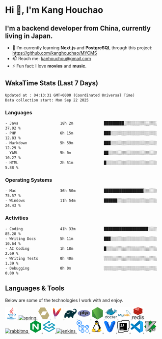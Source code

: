 # Hi 👋, I'm Kang Houchao

## I'm a backend developer from China, currently living in Japan.

- 🌱 I’m currently learning **Next.js** and **PostgreSQL** through this project: https://github.com/kanghouchao/MYCMS
- 📫 Reach me: kanhouchou@gmail.com
- ⚡ Fun fact: I love **movies** and **music**.
<!--START_SECTION:waka-->
## WakaTime Stats (Last 7 Days)

```text
Updated at : 04:13:31 GMT+0000 (Coordinated Universal Time)
Data collection start: Mon Sep 22 2025
```

### Languages

```text
- Java                   18h 2m              █████████░░░░░░░░░░░░░░░   37.02 %
- PHP                    6h 15m              ███░░░░░░░░░░░░░░░░░░░░░   12.83 %
- Markdown               5h 59m              ███░░░░░░░░░░░░░░░░░░░░░   12.29 %
- YAML                   5h 0m               ██░░░░░░░░░░░░░░░░░░░░░░   10.27 %
- HTML                   2h 51m              █░░░░░░░░░░░░░░░░░░░░░░░   5.88 %
```

### Operating Systems

```text
- Mac                    36h 50m             ██████████████████░░░░░░   75.57 %
- Windows                11h 54m             ██████░░░░░░░░░░░░░░░░░░   24.43 %
```

### Activities 

```text
- Coding                 41h 33m             ████████████████████░░░░   85.28 %
- Writing Docs           5h 11m              ███░░░░░░░░░░░░░░░░░░░░░   10.64 %
- AI Coding              1h 18m              █░░░░░░░░░░░░░░░░░░░░░░░   2.69 %
- Writing Tests          0h 40m              ░░░░░░░░░░░░░░░░░░░░░░░░   1.39 %
- Debugging              0h 0m               ░░░░░░░░░░░░░░░░░░░░░░░░   0.00 %
```

<!--END_SECTION:waka-->

## Languages & Tools

Below are some of the technologies I work with and enjoy.

<p align="left">
<a href="https://www.java.com" target="_blank" rel="noreferrer"> <img src="https://raw.githubusercontent.com/devicons/devicon/master/icons/java/java-original.svg" alt="java" width="40" height="40"/> </a>
<a href="https://spring.io/" target="_blank" rel="noreferrer"> <img src="https://www.vectorlogo.zone/logos/springio/springio-icon.svg" alt="spring" width="40" height="40"/> </a>
<a href="https://hibernate.org/" target="_blank" rel="noreferrer"> <img src="https://raw.githubusercontent.com/devicons/devicon/master/icons/hibernate/hibernate-plain.svg" alt="hibernate" width="40" height="40"/> </a>
<a href="https://maven.apache.org/" target="_blank" rel="noreferrer"> <img src="https://raw.githubusercontent.com/devicons/devicon/master/icons/maven/maven-original.svg" alt="maven" width="40" height="40"/> </a>
<a href="https://gradle.org/" target="_blank" rel="noreferrer"> <img src="https://raw.githubusercontent.com/devicons/devicon/master/icons/gradle/gradle-original.svg" alt="gradle" width="40" height="40"/> </a>
<a href="https://www.php.net/" target="_blank" rel="noreferrer"> <img src="https://raw.githubusercontent.com/devicons/devicon/master/icons/php/php-original.svg" alt="php" width="40" height="40"/> </a>
<a href="https://nodejs.org/" target="_blank" rel="noreferrer"> <img src="https://raw.githubusercontent.com/devicons/devicon/master/icons/nodejs/nodejs-original.svg" alt="nodejs" width="40" height="40"/> </a>
<a href="https://www.docker.com/" target="_blank" rel="noreferrer"> <img src="https://raw.githubusercontent.com/devicons/devicon/master/icons/docker/docker-original-wordmark.svg" alt="docker" width="40" height="40"/> </a>
<a href="https://www.mysql.com/" target="_blank" rel="noreferrer"> <img src="https://raw.githubusercontent.com/devicons/devicon/master/icons/mysql/mysql-original-wordmark.svg" alt="mysql" width="40" height="40"/> </a>
<a href="https://redis.io" target="_blank" rel="noreferrer"> <img src="https://raw.githubusercontent.com/devicons/devicon/master/icons/redis/redis-original-wordmark.svg" alt="redis" width="40" height="40"/> </a>
<a href="https://www.rabbitmq.com/" target="_blank" rel="noreferrer"> <img src="https://www.vectorlogo.zone/logos/rabbitmq/rabbitmq-icon.svg" alt="rabbitmq" width="40" height="40"/> </a>
<a href="https://www.nginx.com/" target="_blank" rel="noreferrer"> <img src="https://raw.githubusercontent.com/devicons/devicon/master/icons/nginx/nginx-original.svg" alt="nginx" width="40" height="40"/> </a>
<a href="https://traefik.io/" target="_blank" rel="noreferrer"> <img src="https://raw.githubusercontent.com/devicons/devicon/refs/heads/master/icons/traefikproxy/traefikproxy-original.svg" alt="traefik" width="40" height="40"/> </a>
<a href="https://www.jenkins.io/" target="_blank" rel="noreferrer"> <img src="https://www.vectorlogo.zone/logos/jenkins/jenkins-icon.svg" alt="jenkins" width="40" height="40"/> </a>
<a href="https://github.com/features/actions" target="_blank" rel="noreferrer"> <img src="https://raw.githubusercontent.com/devicons/devicon/refs/heads/master/icons/githubactions/githubactions-original.svg" alt="githubactions" width="40" height="40"/> </a>
<a href="https://www.linux.org/" target="_blank" rel="noreferrer"> <img src="https://raw.githubusercontent.com/devicons/devicon/master/icons/linux/linux-original.svg" alt="linux" width="40" height="40"/> </a>
<a href="https://developer.hashicorp.com/vagrant" target="_blank" rel="noreferrer"> <img src="https://raw.githubusercontent.com/devicons/devicon/master/icons/vagrant/vagrant-original.svg" alt="vagrant" width="40" height="40"/> </a>
<a href="https://www.jetbrains.com/idea/" target="_blank" rel="noreferrer"> <img src="https://raw.githubusercontent.com/devicons/devicon/refs/heads/master/icons/intellij/intellij-plain.svg" alt="intellij" width="40" height="40"/> </a>
<a href="https://code.visualstudio.com/" target="_blank" rel="noreferrer"> <img src="https://raw.githubusercontent.com/devicons/devicon/master/icons/vscode/vscode-original.svg" alt="vscode" width="40" height="40"/> </a>
<a href="https://www.vim.org/" target="_blank" rel="noreferrer"> <img src="https://raw.githubusercontent.com/devicons/devicon/master/icons/vim/vim-original.svg" alt="vim" width="40" height="40"/> </a>
</p>


